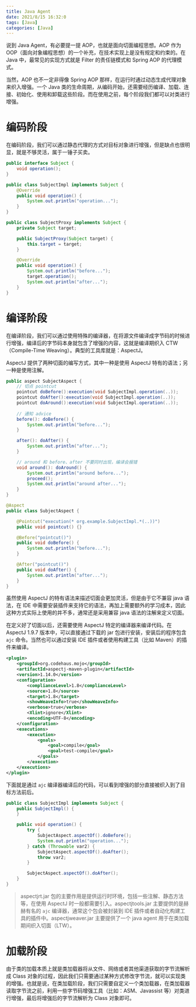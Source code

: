 ```yaml
---
title: Java Agent
date: 2021/8/15 16:32:0
tags: [Java]
categories: [Java]
---
```


说到 Java Agent，有必要提一提 AOP，也就是面向切面编程思想。AOP 作为 OOP（面向对象编程思想）的一个补充，在技术实现上是没有规定和约束的。在 Java 中，最常见的实现方式就是 Filter 的责任链模式和 Spring AOP 的代理模式。

 <!--more-->

当然，AOP 也不一定非得像 Spring AOP 那样，在运行时通过动态生成代理对象来织入增强。一个 Java 类的生命周期，从编码开始，还需要经历编译、加载、连接、初始化、使用和卸载这些阶段。而在使用之前，每个阶段我们都可以对类进行增强。

# 编码阶段
在编码阶段，我们可以通过静态代理的方式对目标对象进行增强，但是缺点也很明显，就是不够灵活，属于一锤子买卖。

```java
public interface Subject {
    void operation();
}

public class SubjectImpl implements Subject {
    @Override
    public void operation() {
        System.out.println("operation...");
    }
}

public class SubjectProxy implements Subject {
    private Subject target;

    public SubjectProxy(Subject target) {
        this.target = target;
    }

    @Override
    public void operation() {
        System.out.println("before...");
        target.operation();
        System.out.println("after...");
    }
}
```

# 编译阶段
在编译阶段，我们可以通过使用特殊的编译器，在将源文件编译成字节码的时候进行增强，编译后的字节码本身就包含了增强的内容，这就是编译期织入 CTW（Compile-Time Weaving）。典型的工具库就是：AspectJ。

AspectJ 提供了两种切面的编写方式，其中一种是使用 AspectJ 特有的语法；另一种是使用注解。

```java
public aspect SubjectAspect {
    // 切点 pointcut
    pointcut doBefore():execution(void SubjectImpl.operation(..));
    pointcut doAfter():execution(void SubjectImpl.operation(..));
    pointcut doAround():execution(void SubjectImpl.operation(..));
    
    // 通知 advice
    before(): doBefore() {
        System.out.println("before...");
    }

    after(): doAfter() {
        System.out.println("after...");
    }

    // around 和 before、after 不要同时出现，编译会报错
    void around(): doAround() {
        System.out.println("around before...");
        proceed();
        System.out.println("around after...");
    }
}
```

```java
@Aspect
public class SubjectAspect {

    @Pointcut("execution(* org.example.SubjectImpl.*(..))")
    public void pointcut() {}

    @Before("pointcut()")
    public void doBefore() {
        System.out.println("before...");
    }

    @After("pointcut()")
    public void doAfter() {
        System.out.println("after...");
    }
}
```

虽然使用 AspectJ 的特有语法来描述切面会更加灵活，但是由于它不兼容 java 语法，在 IDE 中需要安装插件来支持它的语法，再加上需要额外的学习成本，因此这种方式实际上使用的并不多，通常还是采用兼容 java 语法的注解来定义切面。

在定义好了切面以后，还需要使用 AspectJ 特定的编译器来编译代码。在 AspectJ 1.9.7 版本中，可以直接通过下载的 jar 包进行安装，安装后的程序包含 `ajc` 命令。当然也可以通过安装 IDE 插件或者使用构建工具（比如 Maven）的插件来编译。

```xml
<plugin>
    <groupId>org.codehaus.mojo</groupId>
    <artifactId>aspectj-maven-plugin</artifactId>
    <version>1.14.0</version>
    <configuration>
        <complianceLevel>1.8</complianceLevel>
        <source>1.8</source>
        <target>1.8</target>
        <showWeaveInfo>true</showWeaveInfo>
        <verbose>true</verbose>
        <Xlint>ignore</Xlint>
        <encoding>UTF-8</encoding>
    </configuration>
    <executions>
        <execution>
            <goals>
                <goal>compile</goal>
                <goal>test-compile</goal>
            </goals>
        </execution>
    </executions>
</plugin>
```

下面就是通过 `ajc` 编译器编译后的代码，可以看到增强的部分直接被织入到了目标方法前后。

```java
public class SubjectImpl implements Subject {
    public SubjectImpl() {
    }

    public void operation() {
        try {
            SubjectAspect.aspectOf().doBefore();
            System.out.println("operation...");
        } catch (Throwable var2) {
            SubjectAspect.aspectOf().doAfter();
            throw var2;
        }

        SubjectAspect.aspectOf().doAfter();
    }
}
```

> aspectjrt.jar 包的主要作用是提供运行时环境，包括一些注解、静态方法等，在使用 AspectJ 时一般都需要引入。aspectjtools.jar 主要提供的是赫赫有名的 `ajc` 编译器，通常这个包会被封装到 IDE 插件或者自动化构建工具的插件中。aspectjweaver.jar 主要提供了一个 java agent 用于在类加载期间织入切面（LTW）。

# 加载阶段
由于类的加载本质上就是类加载器将从文件、网络或者其他渠道获取的字节流解析成 Class 对象的过程，因此我们只需要通过某种方式修改字节流，就可以实现类的增强。也就是说，在类加载阶段，我们只需要自定义一个类加载器，在类加载器读取字节流之前，利用一些字节码增强工具（比如：ASM、Javassist 等）对类进行增强，最后将增强后的字节流解析为 Class 对象即可。
